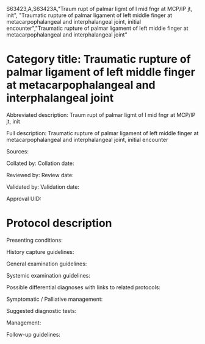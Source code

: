 S63423,A,S63423A,"Traum rupt of palmar ligmt of l mid fngr at MCP/IP jt, init", "Traumatic rupture of palmar ligament of left middle finger at metacarpophalangeal and interphalangeal joint, initial encounter","Traumatic rupture of palmar ligament of left middle finger at metacarpophalangeal and interphalangeal joint"
# Category title: Traumatic rupture of palmar ligament of left middle finger at metacarpophalangeal and interphalangeal joint

Abbreviated description: Traum rupt of palmar ligmt of l mid fngr at MCP/IP jt, init

Full description: Traumatic rupture of palmar ligament of left middle finger at metacarpophalangeal and interphalangeal joint, initial encounter

Sources:

Collated by:
Collation date:

Reviewed by:
Review date:

Validated by:
Validation date:

Approval UID:

# Protocol description

Presenting conditions:

History capture guidelines:

General examination guidelines:

Systemic examination guidelines:

Possible differential diagnoses with links to related protocols:

Symptomatic / Palliative management:

Suggested diagnostic tests:

Management:

Follow-up guidelines:
